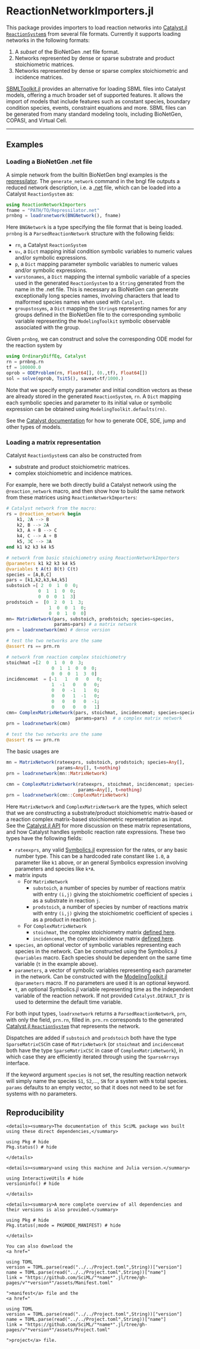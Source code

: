 # ReactionNetworkImporters.jl

This package provides importers to load reaction networks into
[Catalyst.jl](https://docs.sciml.ai/Catalyst/stable/)
[`ReactionSystem`s](https://docs.sciml.ai/Catalyst/stable/api/catalyst_api/#ModelingToolkit.ReactionSystem)
from several file formats. Currently it supports loading networks in the
following formats:
1. A *subset* of the BioNetGen .net file format.
2. Networks represented by dense or sparse substrate and product stoichiometric
   matrices.
3. Networks represented by dense or sparse complex stoichiometric and incidence matrices.

[SBMLToolkit.jl](https://docs.sciml.ai/SBMLToolkit/stable/) provides an
alternative for loading SBML files into Catalyst models, offering a much broader
set of supported features. It allows the import of models that include features
such as constant species, boundary condition species, events, constraint
equations and more. SBML files can be generated from many standard modeling
tools, including BioNetGen, COPASI, and Virtual Cell.

----
## Examples

### Loading a BioNetGen .net file
A simple network from the builtin BioNetGen bngl examples is the
[repressilator](https://github.com/SciML/ReactionNetworkImporters.jl/blob/65f5f23bc52a7eefe32ca2ccabef0298e8e5772d/data/repressilator/Repressilator.bngl).
The `generate_network` command in the bngl file outputs a reduced network
description, i.e. a
[.net](https://github.com/SciML/ReactionNetworkImporters.jl/blob/65f5f23bc52a7eefe32ca2ccabef0298e8e5772d/data/repressilator/Repressilator.net)
file, which can be loaded into a Catalyst `ReactionSystem` as:
```julia
using ReactionNetworkImporters
fname = "PATH/TO/Repressilator.net"
prnbng = loadrxnetwork(BNGNetwork(), fname)
```
Here `BNGNetwork` is a type specifying the file format that is being loaded.
`prnbng` is a `ParsedReactionNetwork` structure with the following fields:
- `rn`, a Catalyst `ReactionSystem`
- `u₀`, a `Dict` mapping initial condition symbolic variables to numeric values
  and/or symbolic expressions.
- `p`, a `Dict` mapping parameter symbolic variables to numeric values and/or
  symbolic expressions.
- `varstonames`, a `Dict` mapping the internal symbolic variable of a species
  used in the generated `ReactionSystem` to a `String` generated from the name
  in the .net file. This is necessary as BioNetGen can generate exceptionally
  long species names, involving characters that lead to malformed species names
  when used with `Catalyst`.
- `groupstosyms`, a `Dict` mapping the `String`s representing names for any
  groups defined in the BioNetGen file to the corresponding symbolic variable
  representing the `ModelingToolkit` symbolic observable associated with the
  group.

Given `prnbng`, we can construct and solve the corresponding ODE model for the
reaction system by
```julia
using OrdinaryDiffEq, Catalyst
rn = prnbng.rn
tf = 100000.0
oprob = ODEProblem(rn, Float64[], (0.,tf), Float64[])
sol = solve(oprob, Tsit5(), saveat=tf/1000.)
```
Note that we specify empty parameter and initial condition vectors as these are
already stored in the generated `ReactionSystem`, `rn`. A `Dict` mapping each
symbolic species and parameter to its initial value or symbolic expression can
be obtained using `ModelingToolkit.defaults(rn)`.

See the [Catalyst documentation](https://docs.sciml.ai/Catalyst/stable/) for how to
generate ODE, SDE, jump and other types of models.

### Loading a matrix representation
Catalyst `ReactionSystem`s can also be constructed from
- substrate and product stoichiometric matrices.
- complex stoichiometric and incidence matrices.

For example, here we both directly build a Catalyst
network using the `@reaction_network` macro, and then show how to build the same
network from these matrices using `ReactionNetworkImporters`:
```julia
# Catalyst network from the macro:
rs = @reaction_network begin
    k1, 2A --> B
    k2, B --> 2A
    k3, A + B --> C
    k4, C --> A + B
    k5, 3C --> 3A
end k1 k2 k3 k4 k5

# network from basic stoichiometry using ReactionNetworkImporters
@parameters k1 k2 k3 k4 k5
@variables t A(t) B(t) C(t)
species = [A,B,C]
pars = [k1,k2,k3,k4,k5]
substoich =[ 2  0  1  0  0;
            0  1  1  0  0;
            0  0  0  1  3]
prodstoich =  [0  2  0  1  3;
                1  0  0  1  0;
                0  0  1  0  0]
mn= MatrixNetwork(pars, substoich, prodstoich; species=species,
                  params=pars) # a matrix network
prn = loadrxnetwork(mn) # dense version

# test the two networks are the same
@assert rs == prn.rn

# network from reaction complex stoichiometry
stoichmat =[2  0  1  0  0  3;
                 0  1  1  0  0  0;
                 0  0  0  1  3  0]
incidencemat  = [-1   1   0   0   0;
                 1  -1   0   0   0;
                 0   0  -1   1   0;
                 0   0   1  -1   0;
                 0   0   0   0  -1;
                 0   0   0   0   1]
cmn= ComplexMatrixNetwork(pars, stoichmat, incidencemat; species=species,
                          params=pars)  # a complex matrix network
prn = loadrxnetwork(cmn)

# test the two networks are the same
@assert rs == prn.rn
```

The basic usages are
```julia
mn = MatrixNetwork(rateexprs, substoich, prodstoich; species=Any[],
                   params=Any[], t=nothing)
prn = loadrxnetwork(mn::MatrixNetwork)

cmn = ComplexMatrixNetwork(rateexprs, stoichmat, incidencemat; species=Any[],
                           params=Any[], t=nothing)
prn = loadrxnetwork(cmn::ComplexMatrixNetwork)
```
Here `MatrixNetwork` and `ComplexMatrixNetwork` are the types, which select that
we are constructing a substrate/product stoichiometric matrix-based or a
reaction complex matrix-based stoichiometric representation as input. See the
[Catalyst.jl API](https://docs.sciml.ai/Catalyst/stable/api/catalyst_api/) for more
discussion on these matrix representations, and how Catalyst handles symbolic
reaction rate expressions. These two types have the following fields:
- `rateexprs`, any valid
  [Symbolics.jl](https://docs.sciml.ai/Symbolics/stable/) expression for
  the rates, or any basic number type. This can be a hardcoded rate constant
  like `1.0`, a parameter like `k1` above, or an general Symbolics expression
  involving parameters and species like `k*A`.
- matrix inputs
  - For `MatrixNetwork`
    - `substoich`, a number of species by number of reactions matrix with entry
      `(i,j)` giving the stoichiometric coefficient of species `i` as a
      substrate in reaction `j`.
    - `prodstoich`, a number of species by number of reactions matrix with entry
      `(i,j)` giving the stoichiometric coefficient of species `i` as a product
      in reaction `j`.
  - For `ComplexMatrixNetwork`
    - `stoichmat`, the complex stoichiometry matrix [defined
      here](https://docs.sciml.ai/Catalyst/stable/api/catalyst_api/#Catalyst.complexstoichmat).
    - `incidencemat`, the complex incidence matrix [defined
      here](https://docs.sciml.ai/Catalyst/stable/api/catalyst_api/#Catalyst.reactioncomplexes).
- `species`, an optional vector of symbolic variables representing each species
  in the network. Can be constructed using the Symbolics.jl `@variables` macro.
  Each species should be dependent on the same time variable (`t` in the example
  above).
- `parameters`, a vector of symbolic variables representing each parameter in
  the network. Can be constructed with the
  [ModelingToolkit.jl](https://docs.sciml.ai/ModelingToolkit/stable/)
  `@parameters` macro. If no parameters are used it is an optional keyword.
- `t`, an optional Symbolics.jl variable representing time as the independent
  variable of the reaction network. If not provided `Catalyst.DEFAULT_IV` is
  used to determine the default time variable.

For both input types, `loadrxnetwork` returns a `ParsedReactionNetwork`, `prn`,
with only the field, `prn.rn`, filled in. `prn.rn` corresponds to the generated
[Catalyst.jl
`ReactionSystem`](https://docs.sciml.ai/Catalyst/stable/api/catalyst_api/#Catalyst.ReactionSystem)
that represents the network.

Dispatches are added if `substoich` and `prodstoich` both have the type
`SparseMatrixCSC`in case of `MatrixNetwork` (or `stoichmat` and `incidencemat`
both have the type `SparseMatrixCSC` in case of `ComplexMatrixNetwork`), in
which case they are efficiently iterated through using the `SparseArrays`
interface.

If the keyword argument `species` is not set, the resulting reaction network
will simply name the species `S1`, `S2`,..., `SN` for a system with `N` total
species. `params` defaults to an empty vector, so that it does not need to be
set for systems with no parameters.

## Reproducibility
```@raw html
<details><summary>The documentation of this SciML package was built using these direct dependencies,</summary>
```
```@example
using Pkg # hide
Pkg.status() # hide
```
```@raw html
</details>
```
```@raw html
<details><summary>and using this machine and Julia version.</summary>
```
```@example
using InteractiveUtils # hide
versioninfo() # hide
```
```@raw html
</details>
```
```@raw html
<details><summary>A more complete overview of all dependencies and their versions is also provided.</summary>
```
```@example
using Pkg # hide
Pkg.status(;mode = PKGMODE_MANIFEST) # hide
```
```@raw html
</details>
```
```@raw html
You can also download the 
<a href="
```
```@eval
using TOML
version = TOML.parse(read("../../Project.toml",String))["version"]
name = TOML.parse(read("../../Project.toml",String))["name"]
link = "https://github.com/SciML/"*name*".jl/tree/gh-pages/v"*version*"/assets/Manifest.toml"
```
```@raw html
">manifest</a> file and the
<a href="
```
```@eval
using TOML
version = TOML.parse(read("../../Project.toml",String))["version"]
name = TOML.parse(read("../../Project.toml",String))["name"]
link = "https://github.com/SciML/"*name*".jl/tree/gh-pages/v"*version*"/assets/Project.toml"
```
```@raw html
">project</a> file.
```